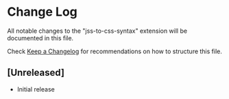 # Change Log

All notable changes to the "jss-to-css-syntax" extension will be documented in this file.

Check [Keep a Changelog](http://keepachangelog.com/) for recommendations on how to structure this file.

## [Unreleased]

- Initial release